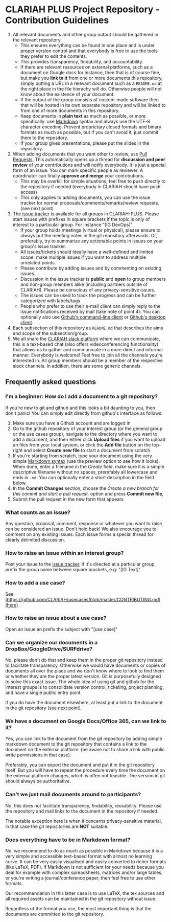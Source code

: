 # CLARIAH PLUS Project Repository - Contribution Guidelines

1. All relevant documents and other group output should be gathered in the relevant repository.
    - This ensures everything can be found in one place and is under proper version control and that everybody
      is free to use the tools they prefer to edit the contents.
    - This provides transparency, findability, and accountability.
    - If there are relevant resources on external platforms, such as a document on Google docs for instance,
      then that is of course fine, but make you **link to it** from one or more documents this repository, simply
      putting a URL in a relevant document such as a ``README.md`` at the right place in the file hierachy will do.
      Otherwise people will not know about the existence of your document.
    - If the output of the group consists of custom-made software then that will be hosted in its
      own separate repository and will be linked to from one of more documents in this repository.
    - Keep documents in **plain text** as much as possible, or more specifically: use
      [Markdown](https://guides.github.com/features/mastering-markdown/) syntax and always use the UTF-8 character
      encoding. Prevent proprietary closed formats and binary formats as much as possible, but if you can't avoid it,
      just commit them to the repository.
    - If your group gives presentations, please put the slides in the repository.
2. When adding documents that you want other to review, use [Pull Requests](https://docs.github.com/en/desktop/contributing-and-collaborating-using-github-desktop/creating-an-issue-or-pull-request). This automatically opens up a thread for **discussion and peer review** of your contributions and will notify everybody. It is just a special form of an issue. You can mark specific people as reviewer. A coordinator can finally **approve and merge** your contributions.
    - This may be overkill for simple situations, feel free to push directly to the repository if needed (everybody in CLARIAH should have push access)
    - This only applies to adding documents, you can use the issue tracker for normal proposals/comments/remarks/review requests. (see next point)
3. The [issue tracker](https://github.com/CLARIAH/clariah-plus/issues) is available for all groups in CLARIAH-PLUS. Please start issues with prefixes in square brackets if the topic is only of interest to a particular group. For instance "[IG DevOps]"
    - If your group holds meetings (virtual or physical), please ensure to always put the meeting notes in the
      git repository afterwards. Or, preferably, try to
      summarize any actionable points in issues on your group's issue tracker.
    - All issues/tickets should ideally have a well-defined and limited scope; make multiple issues if you want to address multiple unrelated points.
    - Please contribute by adding issues and by commenting on existing issues.
    - Discussion in the issue tracker is **public** and **open** to group members and non-group members alike (including partners outside of CLARIAH).
      Please be conscious of any privacy-sensitive issues.
    - The issues can be used to track the progress and can be further categorized with labels/tags
    - People who prefer to use their e-mail client can simply reply to the issue notifications received by mail (take
        note of point 4). You can optionally also use [Github's command-line client](https://cli.github.com/) or [Github's desktop client](https://desktop.github.com/).
4. Each subsection of this repository as ``README.md`` that describes the aims and scope of the
   subsection/group.
5. We all share the [CLARIAH slack platform](https://clariah-workspace.slack.com) where we can communicate, this is a
   text-based chat (also offers videoconferencing functionality) that allows us to gather and communicate in a more
   direct and informal manner. Everybody is welcome! Feel free to join all the channels you're interested in.  All
   group members should be a member of the respective slack channels. In addition, there are some generic
   channels.

## Frequently asked questions

### I'm a beginner: How do I add a document to a git repository?

If you're new to git and github and this looks a bit daunting to you, then don't panic! You can simply edit directly from github's interface as follows:

1. Make sure you have a Github account and are logged in
2. Go to the github repository of your interest group  (or the general group or the use cases group), navigate to the directory where you want
   to add a document, and then either click **Upload files** if you want to upload an files from your local system, or click the **Add file** button on the top-right and select **Create new file** to start a document from scratch.
3. If you're starting from scratch, type your document using the very simple [Markdown syntax](https://guides.github.com/features/mastering-markdown/) (use the preview option to see how it looks). When done, enter a filename in the *Create* field, make sure it is a simple descriptive filename without no spaces, prerefably all lowercase and ends in ``.md``. You can optionally enter a short description in the field below.
5. In the **Commit Changes** section, choose the *Create a new branch for this commit and start a pull request.* option and press **Commit new file**,
6. Submit the pull request in the new form that appears

### What counts as an issue?

Any question, proposal, comment, response or whatever you want to raise can be considered an issue. Don't hold back!  We
also encourage you to comment on any existing issues. Each issue forms a special thread for clearly delimited
discussion.

### How to raise an issue within an interest group?

Post your issue to the [issue tracker](https://github.com/CLARIAH/clariah-plus), if it's directed at a particular group,
prefix the group name between square brackets, e.g: "[IG Text]".

### How to add a use case?

See [https://github.com/CLARIAH/usecases/blob/master/CONTRIBUTING.md](here) .

### How to raise an issue about a use case?

Open an issue an prefix the subject with "[use case]"

### Can we organize our documents in a DropBox/GoogleDrive/SURFdrive?

No, please don't do that and keep them in the proper git repository instead to facilitate transparency. Otherwise we
would have documents or copies of documents all over the place and we don't know where to look to find them or whether
they are the proper latest version. Git is purposefully designed to solve this exact issue. The whole idea of using git
and github for the interest groups is to consolidate version control, ticketing, project planning, and have a single
public entry point.

If you do have the document elsewhere, at least put a link to the document in the git repository (see next point).

### We have a document on Google Docs/Office 365, can we link to it?

Yes, you can link to the document from the git repository by adding simple markdown document to the git repository
that contains a link to the document on the external platform. (be aware not to share a link with public write
permissions in that case).

Preferably, you can export the document and put it in the git repository itself. But you will have to repeat the
procedure every time the document on the external platform changes, which is often not feasible. The version in git
should always be authoritative.

### Can't we just mail documents around to participants?

No, this does not facilitate transparency, findability, reusability. Please use the repository and mail links to the
document in the repository if needed.

The notable exception here is when it concerns privacy-sensitive material, in that case the git repositories are **NOT**
suitable.

### Does everything have to be in Markdown format?

No, we recommend to do as much as possible in Markdown because it is a very simple and accessible text-based format with
almost no learning curve. It can be very easily visualised and easily converted to richer formats (like LaTeX, PDF). If
Markdown is not sufficient for your needs because you deal for example with complex spreadsheets, matrices and/or
large tables, or you're writing a journal/conference paper, then feel free to use other formats.

Our recommendation in this latter case is to use LaTeX, the tex sources and all required assets can be maintained in the git
repository without issue.

Regardless of the format you use, the most important thing is that the documents are committed to the git repository.
